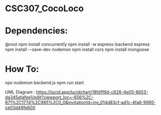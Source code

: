 # CSC307_CocoLoco

# Dependencies:

@root
npm install concurrently
npm install -w express-backend express
npm install --save-dev nodemon
npm install cors
npm install mongoose

# How To:

npx nodemon backend.js
npm run start

UML Diagram : https://lucid.app/lucidchart/18fd1f9d-c626-4e05-8653-da345afafee1/edit?viewport_loc=-656%2C-871%2C1774%2C985%2C0_0&invitationId=inv_014d83cf-ad1c-4fa6-9995-ce03d49fe600
